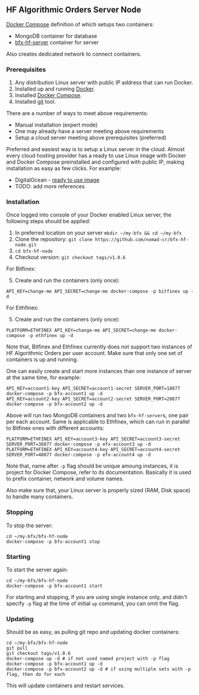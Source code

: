 ## HF Algorithmic Orders Server Node

[Docker Compose](https://docs.docker.com/compose/overview/) definition of which
setups two containers:

* MongoDB container for database
* [bfx-hf-server](https://github.com/nomad-cr/bfx-hf-node/tree/master/bfx-hf-server) container for server

Also creates dedicated network to connect containers.

### Prerequisites

1. Any distribution Linux server with public IP address that can run Docker.
2. Installed up and running [Docker](https://docs.docker.com/).
3. Installed [Docker Compose](https://docs.docker.com/compose/overview/).
4. Installed [git](https://git-scm.com/) tool.

There are a number of ways to meet above requirements:
* Manual installation (expert mode)
* One may already have a server meeting above requirements
* Setup a cloud server meeting above prerequisites (preferred)

Preferred and easiest way is to setup a Linux server in the cloud.
Almost every cloud hosting provider has a ready to use Linux image
with Docker and Docker Compose preinstalled and configured with
public IP, making installation as easy as few clicks. For example:
* DigitalOcean - [ready to use image](https://www.digitalocean.com/products/one-click-apps/docker/)
* TODO: add more references

### Installation

Once logged into console of your Docker enabled Linux server, the following
steps should be applied:

1. In preferred location on your server `mkdir ~/my-bfx && cd ~/my-bfx`
2. Clone the repository: `git clone https://github.com/nomad-cr/bfx-hf-node.git`
3. `cd bfx-hf-node`
4. Checkout version: `git checkout tags/v1.0.6`

For Bitfinex:

5. Create and run the containers (only once):
```
API_KEY=change-me API_SECRET=change-me docker-compose -p bitfinex up -d
```

For Eithfinex:

5. Create and run the containers (only once):
```
PLATFORM=ETHFINEX API_KEY=change-me API_SECRET=change-me docker-compose -p ethfinex up -d
```

Note that, Bitfinex and Ethfinex currently does not support two instances of HF
Algorithmic Orders per user account. Make sure that only one set of containers
is up and running.
 
One can easily create and start more instances than one instance of server at the same time, for example:
```
API_KEY=account1-key API_SECRET=account1-secret SERVER_PORT=18877 docker-compose -p bfx-account1 up -d
API_KEY=account2-key API_SECRET=account2-secret SERVER_PORT=28877 docker-compose -p bfx-account2 up -d
```
Above will run two MongoDB containers and two `bfx-hf-server`s, one pair per each account.
Same is applicable to Ethfinex, which can run in parallel to Bitfinex ones with different accounts:
```
PLATFORM=ETHFINEX API_KEY=account3-key API_SECRET=account3-secret SERVER_PORT=38877 docker-compose -p efx-account3 up -d
PLATFORM=ETHFINEX API_KEY=account4-key API_SECRET=account4-secret SERVER_PORT=48877 docker-compose -p efx-account4 up -d
```

Note that, name after `-p` flag should be unique amoung instances, it is project for Docker Compose,
refer to its documentation. Basically it is used to prefix container, network and volume names.

Also make sure that, your Linux server is properly sized (RAM, Disk space) to handle many containers.

### Stopping

To stop the server:

```
cd ~/my-bfx/bfx-hf-node
docker-compose -p bfx-account1 stop
```

### Starting

To start the server again:

```
cd ~/my-bfx/bfx-hf-node
docker-compose -p bfx-account1 start
```

For starting and stopping, if you are using single instance only, and didn't specify `-p` flag
at the time of initial `up` command, you can omit the flag.


### Updating

Should be as easy, as pulling git repo and updating docker containers:
```
cd ~/my-bfx/bfx-hf-node
git pull
git checkout tags/v1.0.6
docker-compose up -d # if not used named project with -p flag
docker-compose -p bfx-account1 up -d
docker-compose -p bfx-account2 up -d # if using multiple sets with -p flag, then do for each
```
This will update containers and restart services.

